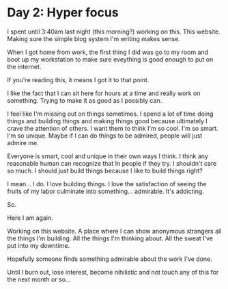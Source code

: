# Day 2: Hyper focus

I spent until 3:40am last night (this morning?) working on this. This website. Making sure the simple blog system I'm
writing makes sense. 

When I got home from work, the first thing I did was go to my room and boot up my workstation
to make sure eveything is good enough to put on the internet.

If you're reading this, it means I got it to that point. 

I like the fact that I can sit here for hours at a time and really work on something. Trying
to make it as good as I possibly can. 

I feel like I'm missing out on things sometimes. I spend a lot of time doing things and
building things and making things good because ultimately I crave the attention of
others. I want them to think I'm so cool. I'm so smart. I'm so unique. Maybe if I can do
things to be admired, people will just admire me.

Everyone is smart, cool and unique in their own ways I think. I think any reasonable
human can recognize that In people if they try. I shouldn't care so much. I should just
build things because I like to build things right? 

I mean... I do. I love building things. I love the satisfaction of seeing the fruits of
my labor culminate into something... admirable. It's addicting.

So. 

Here I am again. 

Working on this website. A place where I can show anonymous strangers
all the things I'm building. All the things I'm thinking about. All the sweat I've put
into my downtime.

Hopefully someone finds something admirable about the work I've done. 

Until I burn out, lose interest, become nihilistic and not touch any of this for the next month or so...